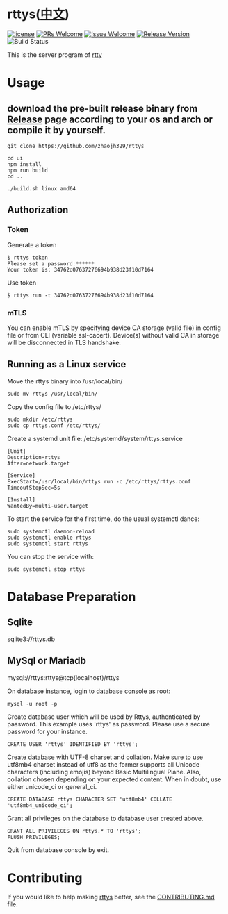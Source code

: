 # rttys([中文](/README_ZH.md))

[1]: https://img.shields.io/badge/license-MIT-brightgreen.svg?style=plastic
[2]: /LICENSE
[3]: https://img.shields.io/badge/PRs-welcome-brightgreen.svg?style=plastic
[4]: https://github.com/zhaojh329/rttys/pulls
[5]: https://img.shields.io/badge/Issues-welcome-brightgreen.svg?style=plastic
[6]: https://github.com/zhaojh329/rttys/issues/new
[7]: https://img.shields.io/badge/release-3.7.0-blue.svg?style=plastic
[8]: https://github.com/zhaojh329/rttys/releases
[9]: https://github.com/zhaojh329/rttys/workflows/build/badge.svg

[![license][1]][2]
[![PRs Welcome][3]][4]
[![Issue Welcome][5]][6]
[![Release Version][7]][8]
![Build Status][9]

This is the server program of [rtty](https://github.com/zhaojh329/rtty)

# Usage
## download the pre-built release binary from [Release](https://github.com/zhaojh329/rttys/releases) page according to your os and arch or compile it by yourself.

    git clone https://github.com/zhaojh329/rttys

    cd ui
    npm install
    npm run build
    cd ..

    ./build.sh linux amd64

## Authorization
### Token
Generate a token

    $ rttys token
    Please set a password:******
    Your token is: 34762d07637276694b938d23f10d7164

Use token

    $ rttys run -t 34762d07637276694b938d23f10d7164

### mTLS
You can enable mTLS by specifying device CA storage (valid file) in config file or from CLI (variable ssl-cacert).
Device(s) without valid CA in storage will be disconnected in TLS handshake.

## Running as a Linux service
Move the rttys binary into /usr/local/bin/

    sudo mv rttys /usr/local/bin/

Copy the config file to /etc/rttys/

    sudo mkdir /etc/rttys
    sudo cp rttys.conf /etc/rttys/

Create a systemd unit file: /etc/systemd/system/rttys.service

    [Unit]
    Description=rttys
    After=network.target

    [Service]
    ExecStart=/usr/local/bin/rttys run -c /etc/rttys/rttys.conf
    TimeoutStopSec=5s

    [Install]
    WantedBy=multi-user.target

To start the service for the first time, do the usual systemctl dance:

    sudo systemctl daemon-reload
    sudo systemctl enable rttys
    sudo systemctl start rttys

You can stop the service with:

    sudo systemctl stop rttys

# Database Preparation
## Sqlite
sqlite3://rttys.db

## MySql or Mariadb
mysql://rttys:rttys@tcp(localhost)/rttys

On database instance, login to database console as root:
```
mysql -u root -p
```

Create database user which will be used by Rttys, authenticated by password. This example uses 'rttys' as password. Please use a secure password for your instance.
```
CREATE USER 'rttys' IDENTIFIED BY 'rttys';
```

Create database with UTF-8 charset and collation. Make sure to use utf8mb4 charset instead of utf8 as the former supports all Unicode characters (including emojis) beyond Basic Multilingual Plane. Also, collation chosen depending on your expected content. When in doubt, use either unicode_ci or general_ci.
```
CREATE DATABASE rttys CHARACTER SET 'utf8mb4' COLLATE 'utf8mb4_unicode_ci';
```

Grant all privileges on the database to database user created above.
```
GRANT ALL PRIVILEGES ON rttys.* TO 'rttys';
FLUSH PRIVILEGES;
```

Quit from database console by exit.

# Contributing
If you would like to help making [rttys](https://github.com/zhaojh329/rttys) better,
see the [CONTRIBUTING.md](https://github.com/zhaojh329/rttys/blob/master/CONTRIBUTING.md) file.
